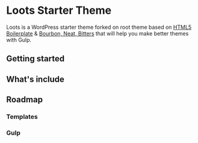 # Loots Starter Theme

Loots is a WordPress starter theme forked on root theme based on [HTML5 Boilerplate](http://html5boilerplate.com/) & [Bourbon, Neat, Bitters](http://http://bourbon.io/) that will help you make better themes with Gulp.

## Getting started
## What's include
## Roadmap

### Templates
### Gulp 